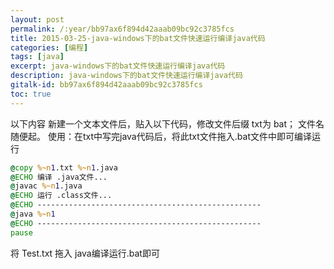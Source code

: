 ```yaml
---
layout: post
permalink: /:year/bb97ax6f894d42aaab09bc92c3785fcs
title: 2015-03-25-java-windows下的bat文件快速运行编译java代码
categories: [编程]
tags: [java]
excerpt: java-windows下的bat文件快速运行编译java代码
description: java-windows下的bat文件快速运行编译java代码
gitalk-id: bb97ax6f894d42aaab09bc92c3785fcs
toc: true
---
```


以下内容 新建一个文本文件后，贴入以下代码，修改文件后缀 txt为 bat； 文件名随便起。
使用：在txt中写完java代码后，将此txt文件拖入.bat文件中即可编译运行

```bat
@copy %~n1.txt %~n1.java
@ECHO 编译 .java文件...
@javac %~n1.java
@ECHO 运行 .class文件...
@ECHO --------------------------------------------------
@java %~n1
@ECHO --------------------------------------------------
pause
```
将 Test.txt 拖入 java编译运行.bat即可
